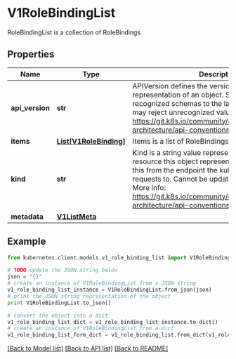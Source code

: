 # V1RoleBindingList

RoleBindingList is a collection of RoleBindings

## Properties
Name | Type | Description | Notes
------------ | ------------- | ------------- | -------------
**api_version** | **str** | APIVersion defines the versioned schema of this representation of an object. Servers should convert recognized schemas to the latest internal value, and may reject unrecognized values. More info: https://git.k8s.io/community/contributors/devel/sig-architecture/api-conventions.md#resources | [optional] 
**items** | [**List[V1RoleBinding]**](V1RoleBinding.md) | Items is a list of RoleBindings | 
**kind** | **str** | Kind is a string value representing the REST resource this object represents. Servers may infer this from the endpoint the kubernetes.client submits requests to. Cannot be updated. In CamelCase. More info: https://git.k8s.io/community/contributors/devel/sig-architecture/api-conventions.md#types-kinds | [optional] 
**metadata** | [**V1ListMeta**](V1ListMeta.md) |  | [optional] 

## Example

```python
from kubernetes.client.models.v1_role_binding_list import V1RoleBindingList

# TODO update the JSON string below
json = "{}"
# create an instance of V1RoleBindingList from a JSON string
v1_role_binding_list_instance = V1RoleBindingList.from_json(json)
# print the JSON string representation of the object
print V1RoleBindingList.to_json()

# convert the object into a dict
v1_role_binding_list_dict = v1_role_binding_list_instance.to_dict()
# create an instance of V1RoleBindingList from a dict
v1_role_binding_list_form_dict = v1_role_binding_list.from_dict(v1_role_binding_list_dict)
```
[[Back to Model list]](../README.md#documentation-for-models) [[Back to API list]](../README.md#documentation-for-api-endpoints) [[Back to README]](../README.md)


